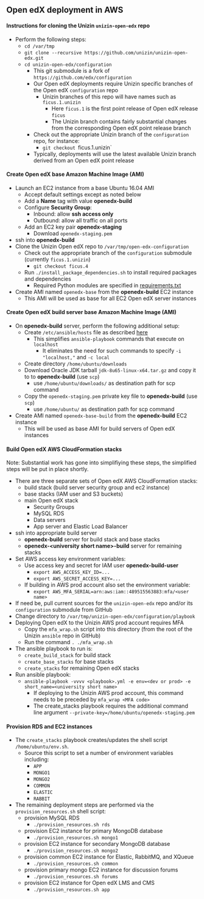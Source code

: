 ## Open edX deployment in AWS

#### Instructions for cloning the Unizin `unizin-open-edx` repo
- Perform the following steps:
  - `cd /var/tmp`
  - `git clone --recursive https://github.com/unizin/unizin-open-edx.git`
  - `cd unizin-open-edx/configuration`
    - This git submodule is a fork of `https://github.com/edx/configuration`
    - Our Open edX deployments require Unizin specific branches of the Open edX `configuration` repo
      - Unizin branches of this repo will have names such as `ficus.1.unizin`
        - Here `ficus.1` is the first point release of Open edX release `ficus`
        - The Unizin branch contains fairly substantial changes from the corresponding Open edX point release branch
    - Check out the appropriate Unizin branch of the `configuration` repo, for instance:
      - `git checkout `ficus.1.unizin`
    - Typically, deployments will use the latest available Unizin branch derived from an Open edX point release

#### Create Open edX base Amazon Machine Image (AMI)

- Launch an EC2 instance from a base Ubuntu 16.04 AMI
  - Accept default settings except as noted below
  - Add a __Name__ tag with value __openedx-build__
  - Configure __Security Group__:
    - Inbound: allow __ssh access only__
    - Outbound: allow all traffic on all ports
  - Add an EC2 key pair __openedx-staging__
    - Download `openedx-staging.pem`
- ssh into __openedx-build__
- Clone the Unizin Open edX repo to `/var/tmp/open-edx-configuration`
  - Check out the appropriate branch of the `configuration` submodule (currently `ficus.1.unizin`)
    - `git checkout ficus.4`
  - Run `./install_package_dependencies.sh` to install required packages and dependencies
    - Required Python modules are specified in [requirements.txt][2]
- Create AMI named `openedx-base` from the __openedx-build__ EC2 instance 
  - This AMI will be used as base for all EC2 Open edX server instances

#### Create Open edX build server base Amazon Machine Image (AMI)

- On __openedx-build__ server, perform the following additional setup:
  - Create `/etc/ansible/hosts` file as described [here][3]
    - This simplifies `ansible-playbook` commands that execute on `localhost`
      - It eliminates the need for such commands to specify `-i "localhost,"` and `-c local`
  - Create directory `/home/ubuntu/downloads`
  - Download Oracle JDK tarball `jdk-8u65-linux-x64.tar.gz` and copy it to to __openedx-build__ (use `scp`)
    - use `/home/ubuntu/downloads/` as destination path for scp command
  - Copy the `openedx-staging.pem` private key file to __openedx-build__ (use `scp`)
    - use `/home/ubuntu/` as destination path for scp command
- Create AMI named `openedx-base-build` from the __openedx-build__ EC2 instance
  - This will be used as base AMI for build servers of Open edX instances

#### Build Open edX AWS CloudFormation stacks

Note: Substantial work has gone into simplifiying these steps, the simplified steps will be put in place shortly.

- There are three separate sets of Open edX AWS CloudFormation stacks:
  - build stack (build server security group and ec2 instance)
  - base stacks (IAM user and S3 buckets)
  - main Open edX stack
    - Security Groups
    - MySQL RDS
    - Data servers
    - App server and Elastic Load Balancer
- ssh into appropriate build server
  - __openedx-build__ server for build stack and base stacks
  - __openedx-\<university short name\>-build__ server for remaining stacks
- Set AWS access key environment variables:
  - Use access key and secret for IAM user __openedx-build-user__
    - `export AWS_ACCESS_KEY_ID=...`
    - `export AWS_SECRET_ACCESS_KEY=...`
  - If building in AWS prod account also set the environment variable:
    - `export AWS_MFA_SERIAL=arn:aws:iam::489515563883:mfa/<user name>`
 - If need be, pull current sources for the `unizin-open-edx` repo and/or its `configuration` submodule from GitHub
  - Change directory to `/var/tmp/unizin-open-edx/configuration/playbook`
- Deploying Open edX to the Unizin AWS prod account requires MFA
  - Copy the `mfa_wrap.sh` script into this directory (from the root of the Unizin `ansible` repo in GitHub)
  - Run the command `. ./mfa_wrap.sh`
- The ansible playbook to run is:
  - `create_build_stack` for build stack
  - `create_base_stacks` for base stacks
  - `create_stacks` for remaining Open edX stacks
- Run ansible playbook:
  - `ansible-playbook -vvvv <playbook>.yml -e env=<dev or prod> -e short_name=<university short name>` 
    - If deploying to the Unizin AWS prod account, this command needs to be preceded by `mfa_wrap <MFA code>`
    - The create_stacks playbook requires the additional command line argument `--private-key=/home/ubuntu/openedx-staging.pem`

#### Provision RDS and EC2 instances

- The `create_stacks` playbook creates/updates the shell script `/home/ubuntu/env.sh`.
  - Source this script to set a number of environment variables including:
    - `APP`
    - `MONGO1`
    - `MONGO2`
    - `COMMON`
    - `ELASTIC`
    - `RABBIT`
- The remaining deployment steps are performed via the `provision_resources.sh` shell script:
  - provision MySQL RDS
    - `./provision_resources.sh rds`
  - provision EC2 instance for primary MongoDB database
    - `./provision_resources.sh mongo1`
  - provision EC2 instance for secondary MongoDB database
    - `./provision_resources.sh mongo2`
  - provision common EC2 instance for Elastic, RabbitMQ, and XQueue
    - `./provision_resources.sh common`
  - provision primary mongo EC2 instance for discussion forums
    - `./provision_resources.sh forums`
  - provision EC2 instance for Open edX LMS and CMS
    - `./provision_resources.sh app`

[1]: https://docs.newrelic.com/docs/infrastructure/new-relic-infrastructure/installation/install-infrastructure-linux
[2]: https://github.com/unizin/unizin-open-edx-configuration/blob/ficus.1.unizin/requirements.txt
[3]: http://ansible.pickle.io/post/86598332429/running-ansible-playbook-in-localhost
[4]: https://github.com/unizin/unizin-open-edx-configuration/blob/ficus.1.unizin/playbooks/roles/create_instances/defaults/main.yml

